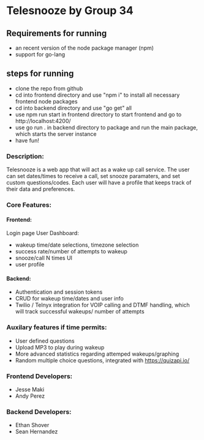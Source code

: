 # Telesnooze by Group 34

## Requirements for running 
- an recent version of the node package manager (npm)
- support for go-lang

## steps for running
- clone the repo from github
- cd into frontend directory and use "npm i" to install all necessary frontend node packages
- cd into backend directory and use "go get" all 
- use npm run start in frontend directory to start frontend and go to http://localhost:4200/
- use go run . in backend directory to package and run the main package, which starts the server instance
- have fun!

### Description:
Telesnooze is a web app that will act as a wake up call service. The user can set dates/times to receive a call, 
set snooze paramaters, and set custom questions/codes. Each user will have a profile that keeps track of their data
and preferences. 


### Core Features: 
  #### Frontend: 
  Login page
  User Dashboard: 
  - wakeup time/date selections, timezone selection
  - success rate/number of attempts to wakeup
  - snooze/call N times UI 
  - user profile

 
   #### Backend: 
   - Authentication and session tokens
   - CRUD for wakeup time/dates and user info
   - Twilio / Telnyx integration for VOIP calling and DTMF handling, 
      which will track successful wakeups/ number of attempts
 
### Auxilary features if time permits: 
  - User defined questions 
  - Upload MP3 to play during wakeup
  - More advanced statistics regarding attemped wakeups/graphing
  - Random multiple choice questions, integrated with https://quizapi.io/


### Frontend Developers: 
- Jesse Maki 
- Andy Perez

### Backend Developers: 
- Ethan Shover
- Sean Hernandez
